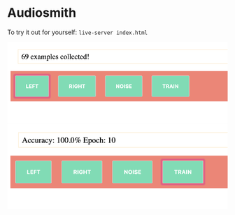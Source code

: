
# Audiosmith

To try it out for yourself: `live-server index.html`

<img src="./docs/screenshots/Screen Shot 2019-06-03 at 10.54.43 PM.png">
<img src="./docs/screenshots/Screen Shot 2019-06-03 at 10.54.57 PM.png">
